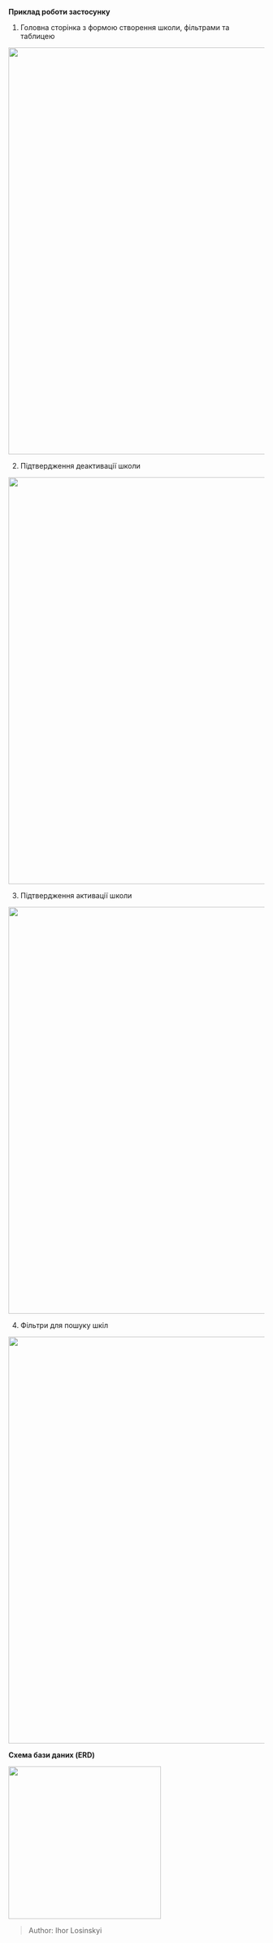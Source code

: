**Приклад роботи застосунку**

1) Головна сторінка з формою створення школи, фільтрами та таблицею
<img src="https://github.com/user-attachments/assets/92ebfd01-da14-480a-a89c-fef862dcfbbf" width="800" />

2) Підтвердження деактивації школи
<img src="https://github.com/user-attachments/assets/82e8bc1e-bec5-46a8-af07-3a8ca96b8a57" width="800" />

3) Підтвердження активації школи
<img src="https://github.com/user-attachments/assets/90cf945b-0356-4ac0-b86d-25c9c0c264c5" width="800" />

4) Фільтри для пошуку шкіл
<img src="https://github.com/user-attachments/assets/1e862f8b-d6c6-4aeb-949d-5ee6168eeefd" width="800" />

**Схема бази даних (ERD)**


<img src="https://github.com/user-attachments/assets/32151ca7-beff-4d99-8830-4f467a9e2528" width="300" />


>Author: Ihor Losinskyi
